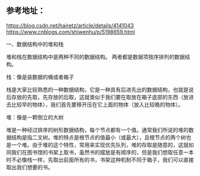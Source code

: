 
参考地址：  
----------
https://blog.csdn.net/hairetz/article/details/4141043  
https://www.cnblogs.com/shiwenhu/p/5198659.html  

  
一、数据结构中的堆和栈  
  
堆和栈在数据结构中是两种不同的数据结构。 两者都是数据项按序排列的数据结构。

栈：像是装数据的桶或者箱子

栈是大家比较熟悉的一种数据结构，它是一种具有后进先出的数据结构，也就是说后存放的先取，先存放的后取，这就类似于我们要在取放在箱子底部的东西（放进去比较早的物体），我们首先要移开压在它上面的物体（放入比较晚的物体）。

堆：像是一颗倒立的大树

堆是一种经过排序的树形数据结构，每个节点都有一个值。通常我们所说的堆的数据结构是指二叉树。堆的特点是根节点的值最小（或最大），且根节点的两个树也是一个堆。由于堆的这个特性，常用来实现优先队列，堆的存取是随意的，这就如同我们在图书馆的书架上取书，虽然书的摆放是有顺序的，但是我们想取任意一本时不必像栈一样，先取出前面所有的书，书架这种机制不同于箱子，我们可以直接取出我们想要的书。